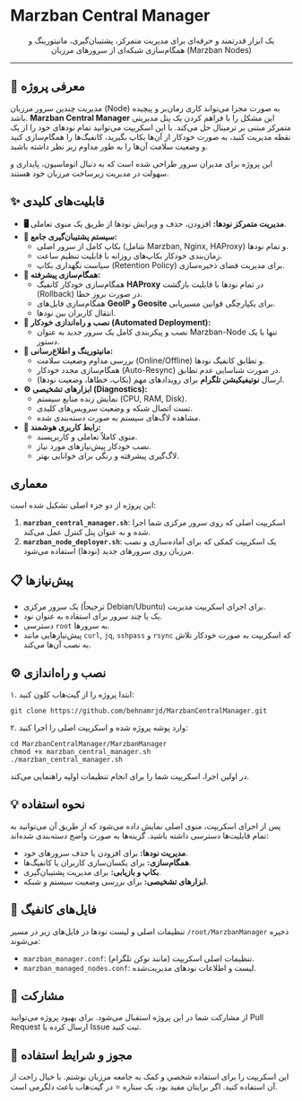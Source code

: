 # Marzban Central Manager

<p align="center">
  یک ابزار قدرتمند و حرفه‌ای برای مدیریت متمرکز، پشتیبان‌گیری، مانیتورینگ و همگام‌سازی شبکه‌ای از سرورهای مرزبان (Marzban Nodes)

---

## 🚀 معرفی پروژه

مدیریت چندین سرور مرزبان (Node) به صورت مجزا می‌تواند کاری زمان‌بر و پیچیده باشد. **Marzban Central Manager** این مشکل را با فراهم کردن یک پنل مدیریتی متمرکز مبتنی بر ترمینال حل می‌کند. با این اسکریپت می‌توانید تمام نودهای خود را از یک نقطه مدیریت کنید، به صورت خودکار از آن‌ها بکاپ بگیرید، کانفیگ‌ها را همگام‌سازی کنید و وضعیت سلامت آن‌ها را به طور مداوم زیر نظر داشته باشید.

این پروژه برای مدیران سرور طراحی شده است که به دنبال اتوماسیون، پایداری و سهولت در مدیریت زیرساخت مرزبان خود هستند.

## ✨ قابلیت‌های کلیدی

-   **🖥️ مدیریت متمرکز نودها:** افزودن، حذف و ویرایش نودها از طریق یک منوی تعاملی.
-   **💾 سیستم پشتیبان‌گیری جامع:**
    -   بکاپ کامل از سرور اصلی (شامل Marzban, Nginx, HAProxy) و تمام نودها.
    -   زمان‌بندی خودکار بکاپ‌های روزانه با قابلیت تنظیم ساعت.
    -   سیاست نگهداری بکاپ (Retention Policy) برای مدیریت فضای ذخیره‌سازی.
-   **🔄 همگام‌سازی پیشرفته:**
    -   همگام‌سازی خودکار کانفیگ **HAProxy** در تمام نودها با قابلیت بازگشت (Rollback) در صورت بروز خطا.
    -   همگام‌سازی فایل‌های **GeoIP و Geosite** برای یکپارچگی قوانین مسیریابی.
    -   انتقال کاربران بین نودها.
-   **🔧 نصب و راه‌اندازی خودکار (Automated Deployment):**
    -   نصب و پیکربندی کامل یک سرور جدید به عنوان Marzban-Node تنها با یک دستور.
-   **📡 مانیتورینگ و اطلاع‌رسانی:**
    -   بررسی مداوم وضعیت سلامت (Online/Offline) و تطابق کانفیگ نودها.
    -   همگام‌سازی مجدد خودکار (Auto-Resync) در صورت شناسایی عدم تطابق.
    -   ارسال **نوتیفیکیشن تلگرام** برای رویدادهای مهم (بکاپ، خطاها، وضعیت نودها).
-   **⚙️ ابزارهای تشخیصی (Diagnostics):**
    -   نمایش زنده منابع سیستم (CPU, RAM, Disk).
    -   تست اتصال شبکه و وضعیت سرویس‌های کلیدی.
    -   مشاهده لاگ‌های سیستم به صورت دسته‌بندی شده.
-   **🤖 رابط کاربری هوشمند:**
    -   منوی کاملاً تعاملی و کاربرپسند.
    -   نصب خودکار پیش‌نیازهای مورد نیاز.
    -   لاگ‌گیری پیشرفته و رنگی برای خوانایی بهتر.

##  معماری

این پروژه از دو جزء اصلی تشکیل شده است:
1.  **`marzban_central_manager.sh`**: اسکریپت اصلی که روی سرور مرکزی شما اجرا شده و به عنوان پنل کنترل عمل می‌کند.
2.  **`marzban_node_deployer.sh`**: یک اسکریپت کمکی که برای آماده‌سازی و نصب مرزبان روی سرورهای جدید (نودها) استفاده می‌شود.

## 📋 پیش‌نیازها

-   یک سرور مرکزی (ترجیحاً Debian/Ubuntu) برای اجرای اسکریپت مدیریت.
-   یک یا چند سرور برای استفاده به عنوان نود.
-   دسترسی `root` به سرورها.
-   پیش‌نیازهایی مانند `curl`, `jq`, `sshpass` و `rsync` که اسکریپت به صورت خودکار تلاش به نصب آن‌ها می‌کند.

## ⚙️ نصب و راه‌اندازی

۱. ابتدا پروژه را از گیت‌هاب کلون کنید:
```
git clone https://github.com/behnamrjd/MarzbanCentralManager.git
```

۲. وارد پوشه پروژه شده و اسکریپت اصلی را اجرا کنید:
```
cd MarzbanCentralManager/MarzbanManager
chmod +x marzban_central_manager.sh
./marzban_central_manager.sh
```
در اولین اجرا، اسکریپت شما را برای انجام تنظیمات اولیه راهنمایی می‌کند.

## 💡 نحوه استفاده

پس از اجرای اسکریپت، منوی اصلی نمایش داده می‌شود که از طریق آن می‌توانید به تمام قابلیت‌ها دسترسی داشته باشید. گزینه‌ها به صورت واضح دسته‌بندی شده‌اند:

-   **مدیریت نودها:** برای افزودن یا حذف سرورهای خود.
-   **همگام‌سازی:** برای یکسان‌سازی کاربران یا کانفیگ‌ها.
-   **بکاپ و بازیابی:** برای مدیریت پشتیبان‌گیری.
-   **ابزارهای تشخیصی:** برای بررسی وضعیت سیستم و شبکه.

## 📄 فایل‌های کانفیگ

تنظیمات اصلی و لیست نودها در فایل‌های زیر در مسیر `/root/MarzbanManager` ذخیره می‌شوند:

-   `marzban_manager.conf`: تنظیمات اصلی اسکریپت (مانند توکن تلگرام).
-   `marzban_managed_nodes.conf`: لیست و اطلاعات نودهای مدیریت‌شده.

## 🤝 مشارکت

از مشارکت شما در این پروژه استقبال می‌شود. برای بهبود پروژه می‌توانید Pull Request ارسال کرده یا Issue ثبت کنید.

## 📜 مجوز و شرایط استفاده

این اسکریپت را برای استفاده شخصی و کمک به جامعه مرزبان نوشتم. با خیال راحت از آن استفاده کنید. اگر برایتان مفید بود، یک ستاره ⭐ در گیت‌هاب باعث دلگرمی است.

```
